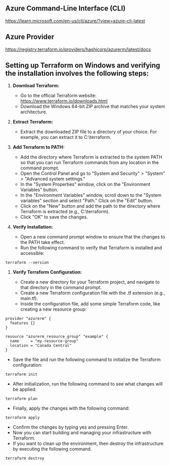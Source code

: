 ## Azure Command-Line Interface (CLI)
https://learn.microsoft.com/en-us/cli/azure/?view=azure-cli-latest

## Azure Provider
https://registry.terraform.io/providers/hashicorp/azurerm/latest/docs

## Setting up Terraform on Windows and verifying the installation involves the following steps:

1. **Download Terraform:**

   * Go to the official Terraform website: https://www.terraform.io/downloads.html
   * Download the Windows 64-bit ZIP archive that matches your system architecture.
1. **Extract Terraform:**

   * Extract the downloaded ZIP file to a directory of your choice. For example, you can extract it to C:\terraform.
1. **Add Terraform to PATH:**

   * Add the directory where Terraform is extracted to the system PATH so that you can run Terraform commands from any location in the command prompt.
   * Open the Control Panel and go to "System and Security" > "System" > "Advanced system settings."
   * In the "System Properties" window, click on the "Environment Variables" button.
   * In the "Environment Variables" window, scroll down to the "System variables" section and select "Path." Click on the "Edit" button.
   * Click on the "New" button and add the path to the directory where Terraform is extracted (e.g., C:\terraform).
   * Click "OK" to save the changes.
1. **Verify Installation:**

   * Open a new command prompt window to ensure that the changes to the PATH take effect.
   * Run the following command to verify that Terraform is installed and accessible:
```
terraform --version
```
1. **Verify Terraform Configuration:**

   * Create a new directory for your Terraform project, and navigate to that directory in the command prompt.
   * Create a new Terraform configuration file with the .tf extension (e.g., main.tf).
   * Inside the configuration file, add some simple Terraform code, like creating a new resource group:
```
provider "azurerm" {
  features {}
}

resource "azurerm_resource_group" "example" {
  name     = "my-resource-group"
  location = "Canada Central"
}
```
   * Save the file and run the following command to initialize the Terraform configuration:
```
terraform init
```
   * After initialization, run the following command to see what changes will be applied:
```
terraform plan
```
   * Finally, apply the changes with the following command:
```
terraform apply
```
   * Confirm the changes by typing yes and pressing Enter.
   * Now you can start building and managing your infrastructure with Terraform.
   * If you want to clean up the environment, then destroy the infrastructure by executing the following command.
```
terraform destroy
```
